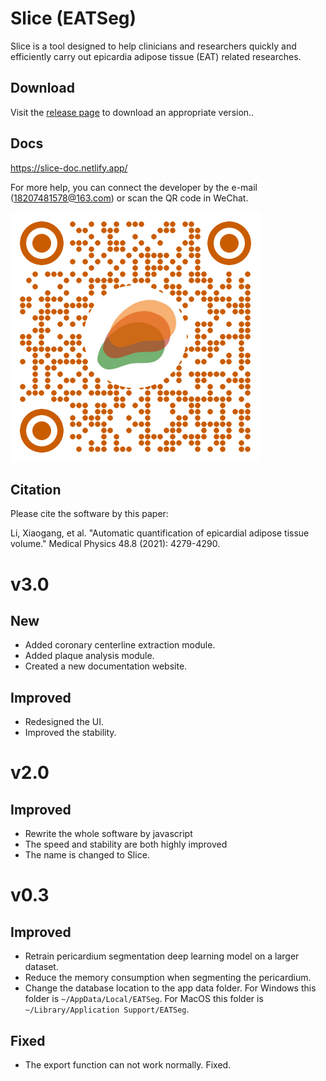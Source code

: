 # Slice (EATSeg)
Slice is a tool designed to help clinicians and researchers quickly and efficiently carry out epicardia adipose tissue (EAT) related researches.

## Download

Visit the [release page](https://github.com/MountainAndMorning/EATSeg/releases) to download an appropriate version..

## Docs

https://slice-doc.netlify.app/

For more help, you can connect the developer by the e-mail (18207481578@163.com) or scan the QR code in WeChat.

![QR](QR.png)

## Citation

Please cite the software by this paper:

Li, Xiaogang, et al. "Automatic quantification of epicardial adipose tissue volume." Medical Physics 48.8 (2021): 4279-4290.


# v3.0
## New
- Added coronary centerline extraction module.
- Added plaque analysis module.
- Created a new documentation website.

## Improved
- Redesigned the UI.
- Improved the stability.

# v2.0
## Improved
- Rewrite the whole software by javascript
- The speed and stability are both highly improved
- The name is changed to Slice.

# v0.3
## Improved
- Retrain pericardium segmentation deep learning model on  a larger dataset.
- Reduce the memory consumption when segmenting the pericardium.
- Change the database location to the app data folder. For Windows this folder is `~/AppData/Local/EATSeg`. For MacOS this folder is `~/Library/Application Support/EATSeg`.

## Fixed
- The export function can not work normally. Fixed.




